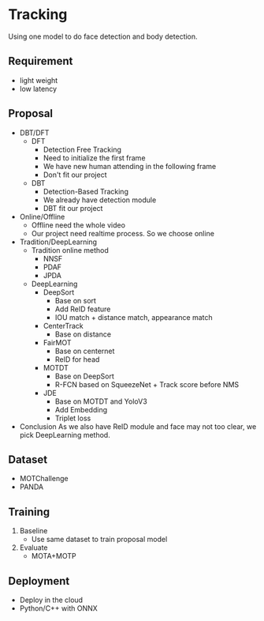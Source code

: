 # Tracking
Using one model to do face detection and body detection.
## Requirement
- light weight
- low latency
## Proposal
- DBT/DFT
    - DFT
        - Detection Free Tracking
        - Need to initialize the first frame
        - We have new human attending in the following frame
        - Don't fit our project
    - DBT
        - Detection-Based Tracking
        - We already have detection module
        - DBT fit our project
- Online/Offline
    - Offline need the whole video
    - Our project need realtime process. So we choose online
- Tradition/DeepLearning
    - Tradition online method
        - NNSF
        - PDAF
        - JPDA
    - DeepLearning
        - DeepSort
            - Base on sort
            - Add ReID feature
            - IOU match + distance match, appearance match
        - CenterTrack
            - Base on distance
        - FairMOT
            - Base on centernet
            - ReID for head
        - MOTDT
            - Base on DeepSort
            - R-FCN based on SqueezeNet + Track score before NMS
        - JDE
            - Base on MOTDT and YoloV3
            - Add Embedding
            - Triplet loss
- Conclusion
As we also have ReID module and face may not too clear, we pick DeepLearning method.
## Dataset
- MOTChallenge
- PANDA
## Training
1. Baseline
    - Use same dataset to train proposal model
2. Evaluate
    - MOTA+MOTP
## Deployment
- Deploy in the cloud
- Python/C++ with ONNX

